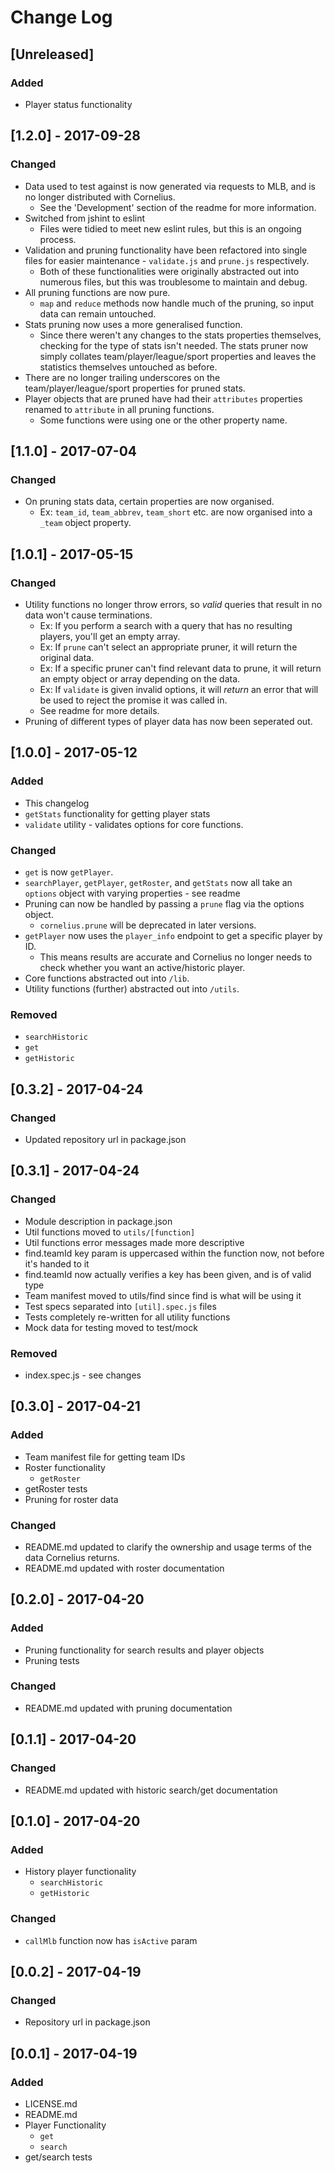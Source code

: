 # Change Log
## [Unreleased]
### Added
- Player status functionality

## [1.2.0] - 2017-09-28

### Changed

- Data used to test against is now generated via requests to MLB, and is no longer distributed with Cornelius.
  - See the 'Development' section of the readme for more information.
- Switched from jshint to eslint
  - Files were tidied to meet new eslint rules, but this is an ongoing process.
- Validation and pruning functionality have been refactored into single files for easier maintenance - `validate.js` and `prune.js` respectively.
  - Both of these functionalities were originally abstracted out into numerous files, but this was troublesome to maintain and debug.
- All pruning functions are now pure.
  - `map` and `reduce` methods now handle much of the pruning, so input data can remain untouched.
- Stats pruning now uses a more generalised function.
  - Since there weren't any changes to the stats properties themselves, checking for the type of stats isn't needed. The stats pruner now simply collates team/player/league/sport properties and leaves the statistics themselves untouched as before.
- There are no longer trailing underscores on the team/player/league/sport properties for pruned stats.
- Player objects that are pruned have had their `attributes` properties renamed to `attribute` in all pruning functions.
  - Some functions were using one or the other property name.


## [1.1.0] - 2017-07-04
### Changed
- On pruning stats data, certain properties are now organised.
  - Ex: `team_id`, `team_abbrev`, `team_short` etc. are now organised into a `_team` object property.

## [1.0.1] - 2017-05-15
### Changed
- Utility functions no longer throw errors, so *valid* queries that result in no data won't cause terminations.
  - Ex: If you perform a search with a query that has no resulting players, you'll get an empty array.
  - Ex: If `prune` can't select an appropriate pruner, it will return the original data.
  - Ex: If a specific pruner can't find relevant data to prune, it will return an empty object or array depending on the data.
  - Ex: If `validate` is given invalid options, it will *return* an error that will be used to reject the promise it was called in.
  - See readme for more details.
- Pruning of different types of player data has now been seperated out.

## [1.0.0] - 2017-05-12
### Added
- This changelog
- `getStats` functionality for getting player stats
- `validate` utility - validates options for core functions.

### Changed
- `get` is now `getPlayer`.
- `searchPlayer`, `getPlayer`, `getRoster`, and `getStats` now all take an `options` object with varying properties - see readme
- Pruning can now be handled by passing a `prune` flag via the options object.
  - `cornelius.prune` will be deprecated in later versions.
- `getPlayer` now uses the `player_info` endpoint to get a specific player by ID.
  - This means results are accurate and Cornelius no longer needs to check whether you want an active/historic player.
- Core functions abstracted out into `/lib`.
- Utility functions (further) abstracted out into `/utils`.

### Removed
- `searchHistoric`
- `get`
- `getHistoric`

## [0.3.2] - 2017-04-24
### Changed
- Updated repository url in package.json

## [0.3.1] - 2017-04-24
### Changed
- Module description in package.json
- Util functions moved to `utils/[function]`
- Util functions error messages made more descriptive
- find.teamId key param is uppercased within the function now, not before it's handed to it
- find.teamId now actually verifies a key has been given, and is of valid type
- Team manifest moved to utils/find since find is what will be using it
- Test specs separated into `[util].spec.js` files
- Tests completely re-written for all utility functions
- Mock data for testing moved to test/mock

### Removed
- index.spec.js - see changes

## [0.3.0] - 2017-04-21
### Added
- Team manifest file for getting team IDs
- Roster functionality
  - `getRoster`
- getRoster tests
- Pruning for roster data

### Changed
- README.md updated to clarify the ownership and usage terms of the data Cornelius returns.
- README.md updated with roster documentation

## [0.2.0] - 2017-04-20
### Added
- Pruning functionality for search results and player objects
- Pruning tests

### Changed
- README.md updated with pruning documentation

## [0.1.1] - 2017-04-20
### Changed
- README.md updated with historic search/get documentation


## [0.1.0] - 2017-04-20
### Added
- History player functionality
  - `searchHistoric`
  - `getHistoric`

### Changed
- `callMlb` function now has `isActive` param


## [0.0.2] - 2017-04-19
### Changed
- Repository url in package.json

## [0.0.1] - 2017-04-19
### Added
- LICENSE.md
- README.md
- Player Functionality
  - `get`
  - `search`
- get/search tests
